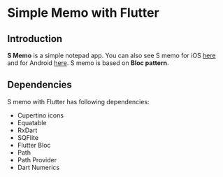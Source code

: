 # Simple Memo with Flutter

## Introduction
**S Memo** is a simple notepad app. You can also see S memo for iOS [here](https://github.com/yologger/simple_memo_ios) and for Android [here](). S memo is based on **Bloc pattern**.

<!-- ## Screenshots
<img src="/imgs/1.jpg" width="200">
<img src="/imgs/create_post.gif" width="200">
<img src="/imgs/theme.gif" width="200">
<img src="/imgs/update.gif" width="200"> -->

## Dependencies
S memo with Flutter has following dependencies:
* Cupertino icons
* Equatable
* RxDart
* SQFlite
* Flutter Bloc
* Path
* Path Provider
* Dart Numerics